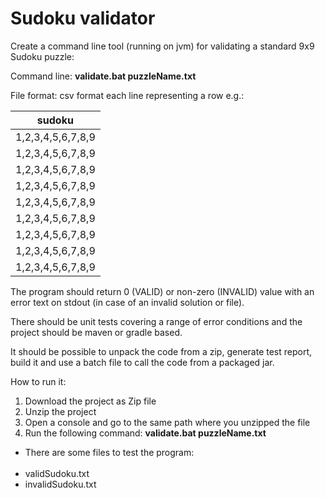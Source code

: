 # Sudoku validator

Create a command line tool (running on jvm) for validating a standard 9x9 Sudoku puzzle:

Command line: **validate.bat puzzleName.txt**

File format: csv format each line representing a row e.g.:

| sudoku            |
| ----------------- |
| 1,2,3,4,5,6,7,8,9 |
| 1,2,3,4,5,6,7,8,9 |
| 1,2,3,4,5,6,7,8,9 |
| 1,2,3,4,5,6,7,8,9 |
| 1,2,3,4,5,6,7,8,9 |
| 1,2,3,4,5,6,7,8,9 |
| 1,2,3,4,5,6,7,8,9 |
| 1,2,3,4,5,6,7,8,9 |
| 1,2,3,4,5,6,7,8,9 |

The program should return 0 (VALID) or non-zero (INVALID) value with an error text on stdout (in case of
an invalid solution or file).

There should be unit tests covering a range of error conditions and the project should be maven or
gradle based.

It should be possible to unpack the code from a zip, generate test report, build it and use a batch file to
call the code from a packaged jar.


How to run it:<br />
1) Download the project as Zip file <br />
2) Unzip the project <br />
3) Open a console and go to the same path where you unzipped the file <br />
4) Run the following command: **validate.bat puzzleName.txt** <br />
* There are some files to test the program: <br /><br />
* validSudoku.txt <br />
* invalidSudoku.txt <br />
